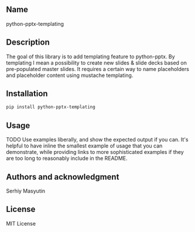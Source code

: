 ## Name
python-pptx-templating

## Description
The goal of this library is to add templating feature to python-pptx.
By templating I mean a possibility to create new slides & slide decks based on pre-populated master slides.
It requires a certain way to name placeholders and placeholder content using mustache templating.

## Installation
```bash
pip install python-pptx-templating
```

## Usage
TODO Use examples liberally, and show the expected output if you can. It's helpful to have inline the smallest example of usage that you can demonstrate, while providing links to more sophisticated examples if they are too long to reasonably include in the README.

## Authors and acknowledgment
Serhiy Masyutin

## License
MIT License
